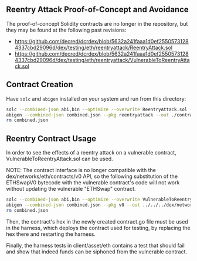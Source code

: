 ## Reentry Attack Proof-of-Concept and Avoidance

The proof-of-concept Solidity contracts are no longer in the repository, but
they may be found at the following past revisions:

- https://github.com/decred/dcrdex/blob/5632a241faaa1d0ef25505731284337cbd29096d/dex/testing/eth/reentryattack/ReentryAttack.sol
- https://github.com/decred/dcrdex/blob/5632a241faaa1d0ef25505731284337cbd29096d/dex/testing/eth/reentryattack/VulnerableToReentryAttack.sol

## Contract Creation

Have `solc` and `abigen` installed on your system and run from this directory:

```sh
solc --combined-json abi,bin --optimize --overwrite ReentryAttack.sol -o .
abigen --combined-json combined.json --pkg reentryattack --out ./contract.go
rm combined.json
```

## Reentry Contract Usage

In order to see the effects of a reentry attack on a vulnerable contract,
VulnerableToReentryAttack.sol can be used.

NOTE: The contract interface is no longer compatible with the
dex/networks/eth/contracts/v0 API, so the following substitution of the
ETHSwapV0 bytecode with the vulnerable contract's code will not work without
updating the vulnerable "ETHSwap" contract.

```sh
solc --combined-json abi,bin --optimize --overwrite VulnerableToReentryAttack.sol -o .
abigen --combined-json combined.json --pkg v0 --out ../../../dex/networks/eth/contracts/v0/contract.go
rm combined.json
```

Then, the contract's hex in the newly created contract.go file must be used in
the harness, which deploys the contract used for testing, by replacing the hex
there and restarting the harness.

Finally, the harness tests in client/asset/eth contains a test that should fail
and show that indeed funds can be siphoned from the vulnerable contract.
